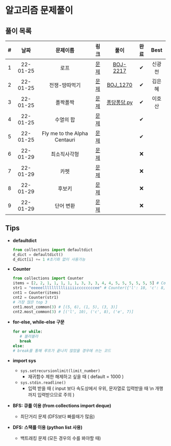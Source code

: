 # 알고리즘 문제풀이

## 풀이 목록

|  #  |   날짜   |           문제이름           |                               링크                               |                                                                       풀이                                                                       | 완료 |  Best  |
| :-: | :------: | :--------------------------: | :--------------------------------------------------------------: | :----------------------------------------------------------------------------------------------------------------------------------------------: | :--: | :----: |
|  1  | 22-01-25 |             로프             |           [문제](https://www.acmicpc.net/problem/2217)           |                     [BOJ-2217](https://kdt-gitlab.elice.io/eunhyekim1223/codingtest-study/-/tree/master/GwangCheon/BOJ-2217)                     |  ✔   | 신광천 |
|  2  | 22-01-25 |        전쟁-땅따먹기         |           [문제](https://www.acmicpc.net/problem/1270)           |                  [BOJ_1270](https://kdt-gitlab.elice.io/eunhyekim1223/codingtest-study/-/tree/master/eunhyekim/DAY_01/BOJ_1270)                  |  ✔   | 김은혜 |
|  3  | 22-01-25 |           폴짝폴짝           |           [문제](https://www.acmicpc.net/problem/1326)           | [퐁당퐁당.py](https://kdt-gitlab.elice.io/eunhyekim1223/codingtest-study/-/blob/master/Hosan_Lee/Python_%ED%90%81%EB%8B%B9%ED%90%81%EB%8B%B9.py) |  ✔   | 이호산 |
|  4  | 22-01-25 |          수열의 합           |           [문제](https://www.acmicpc.net/problem/1024)           |                                                                                                                                                  |  ✔   |        |
|  5  | 22-01-25 | Fly me to the Alpha Centauri |           [문제](https://www.acmicpc.net/problem/1011)           |                                                                                                                                                  |  ✔   |        |
|  6  | 22-01-29 |         최소직사각형         | [문제](https://programmers.co.kr/learn/courses/30/lessons/86491) |                                                                                                                                                  |  ❌  |        |
|  7  | 22-01-29 |             카펫             | [문제](https://programmers.co.kr/learn/courses/30/lessons/42842) |                                                                                                                                                  |  ❌  |        |
|  8  | 22-01-29 |            후보키            | [문제](https://programmers.co.kr/learn/courses/30/lessons/42890) |                                                                                                                                                  |  ❌  |        |
|  9  | 22-01-29 |          단어 변환           | [문제](https://programmers.co.kr/learn/courses/30/lessons/43163) |                                                                                                                                                  |  ❌  |        |

## Tips

- **defaultdict**
  ```python
  from collections import defaultdict
  d_dict = defaultdict()
  d_dict[i] += 1 #초기화 없이 사용가능
  ```

- **Counter**
  ```python
  from collections import Counter
  items = [2, 2, 1, 1, 1, 1, 1, 3, 3, 3, 4, 4, 5, 5, 5, 5, 5, 5] # Counter({5: 6, 1: 5, 3: 3, 2: 2, 4: 2})
  str1 = "eeeeelllllllllliiiiiccccccccee" # Counter({'l': 10, 'c': 8, 'e': 7, 'i': 5})
  cnt1 = Counter(items)
  cnt2 = Counter(str1)
  # 가장 많은 top 3
  cnt1.most_common(3) # [(5, 6), (1, 5), (3, 3)]
  cnt2.most_common(3) # [('l', 10), ('c', 8), ('e', 7)]
  ```

- **for-else, while-else 구문**
  ```python
  for or while:
     # 블라블라
     break
  else:
  # break를 통해 루프가 끝나지 않았을 경우에 쓰는 코드
  ```

- **import sys**
  - `sys.setrecursionlimit(limit_number)`
    - 재귀함수 제한 해제하고 싶을 때 ( default = 1000 )
  - `sys.stdin.readline()`
    - 입력 받을 때 ( input 보다 속도상에서 우위, 문자열로 입력받을 때 \n 개행까지 입력받으므로 주의 )

- **BFS: 큐를 이용 (from collections import deque)**
  - 최단거리 문제 (DFS보다 빠를때가 많음)
- **DFS: 스택를 이용 (python list 사용)**
  - 백트래킹 문제 (모든 경우의 수를 봐야할 때)
